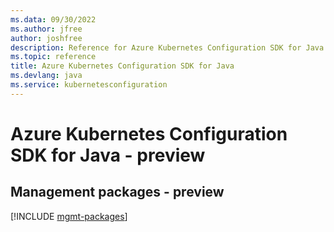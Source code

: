 ```yaml
---
ms.data: 09/30/2022
ms.author: jfree
author: joshfree
description: Reference for Azure Kubernetes Configuration SDK for Java
ms.topic: reference
title: Azure Kubernetes Configuration SDK for Java
ms.devlang: java
ms.service: kubernetesconfiguration
---
```

# Azure Kubernetes Configuration SDK for Java - preview

## Management packages - preview
[!INCLUDE [mgmt-packages](kubernetes-configuration-mgmt-index.md)]
